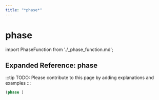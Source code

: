 ```yaml
---
title: "*phase*"
---
```


# phase

import PhaseFunction from './_phase_function.md';

<PhaseFunction />

## Expanded Reference: phase

:::tip
TODO: Please contribute to this page by adding explanations and examples
:::

```lisp
(phase )
```
